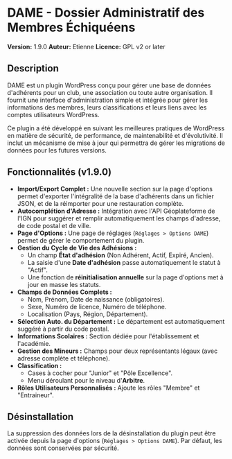 # DAME - Dossier Administratif des Membres Échiquéens

**Version:** 1.9.0
**Auteur:** Etienne
**Licence:** GPL v2 or later

## Description

DAME est un plugin WordPress conçu pour gérer une base de données d'adhérents pour un club, une association ou toute autre organisation. Il fournit une interface d'administration simple et intégrée pour gérer les informations des membres, leurs classifications et leurs liens avec les comptes utilisateurs WordPress.

Ce plugin a été développé en suivant les meilleures pratiques de WordPress en matière de sécurité, de performance, de maintenabilité et d'évolutivité. Il inclut un mécanisme de mise à jour qui permettra de gérer les migrations de données pour les futures versions.

## Fonctionnalités (v1.9.0)

*   **Import/Export Complet :** Une nouvelle section sur la page d'options permet d'exporter l'intégralité de la base d'adhérents dans un fichier JSON, et de la réimporter pour une restauration complète.
*   **Autocomplétion d'Adresse :** Intégration avec l'API Géoplateforme de l'IGN pour suggérer et remplir automatiquement les champs d'adresse, de code postal et de ville.
*   **Page d'Options :** Une page de réglages (`Réglages > Options DAME`) permet de gérer le comportement du plugin.
*   **Gestion du Cycle de Vie des Adhésions :**
    *   Un champ **État d'adhésion** (Non Adhérent, Actif, Expiré, Ancien).
    *   La saisie d'une **Date d'adhésion** passe automatiquement le statut à "Actif".
    *   Une fonction de **réinitialisation annuelle** sur la page d'options met à jour en masse les statuts.
*   **Champs de Données Complets :**
    *   Nom, Prénom, Date de naissance (obligatoires).
    *   Sexe, Numéro de licence, Numéro de téléphone.
    *   Localisation (Pays, Région, Département).
*   **Sélection Auto. du Département :** Le département est automatiquement suggéré à partir du code postal.
*   **Informations Scolaires :** Section dédiée pour l'établissement et l'académie.
*   **Gestion des Mineurs :** Champs pour deux représentants légaux (avec adresse complète et téléphone).
*   **Classification :**
    *   Cases à cocher pour "Junior" et "Pôle Excellence".
    *   Menu déroulant pour le niveau d'**Arbitre**.
*   **Rôles Utilisateurs Personnalisés :** Ajoute les rôles "Membre" et "Entraineur".

## Désinstallation

La suppression des données lors de la désinstallation du plugin peut être activée depuis la page d'options (`Réglages > Options DAME`). Par défaut, les données sont conservées par sécurité.
